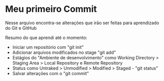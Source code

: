 # Meu primeiro Commit

Nesse arquivo encontra-se alterações que irão ser feitas para aprendizado do Git e GitHub

Resumo do que aprendi até o momento:

 - Iniciar um repositório com "git init"
 - Adicionar arquivos modificados no stage "git add"
 - Estágios do "Ambiente de desenvolvimento" como Working Directory > Staging Area > Local Repository e Remote Repository
 - Status como Untraked > Unmodified > Modified > Staged - "git status"
 - Salvar alterações com o "git commit"